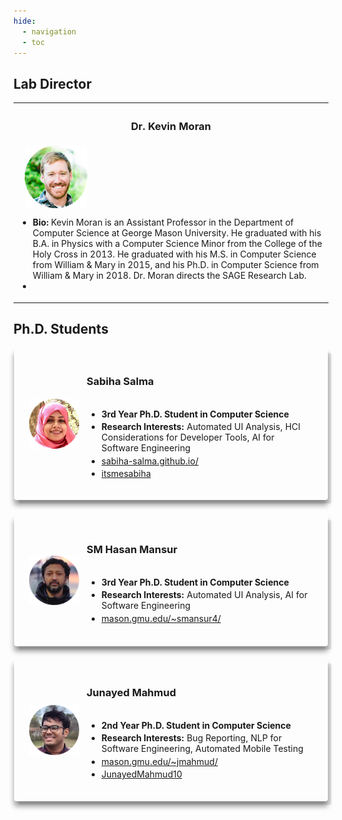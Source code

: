 ```yaml
---
hide:
  - navigation 
  - toc        
---
```


<script src="//code.iconify.design/1/1.0.6/iconify.min.js"></script>

<style>

  .responsive-grid {
    display: grid;
    width: 100%;
    grid-template-columns: repeat(1, 1fr);
    gap: 2rem;
  }

  @media screen and (min-width: 64rem) {
    .responsive-grid {
      grid-template-columns: repeat(3, 1fr);
    }
  }

  .card-wrapper {
    text-decoration: none;
    transition: none;
    background: none;
    padding: 0;
  }

  .card {
    position: relative;
    padding: 1.5rem;
    display: flex;
    flex-direction: row;
    -moz-box-align: center;
    align-items: center;
    height: 90%;
    -moz-box-pack: start;
    justify-content: flex-start;
    box-shadow: rgba(0, 0, 0, 0.1) 0.4rem 0.4rem 0px -0.0625rem, rgba(0, 0, 0, 0.40) 0px 0.50rem 0.5rem 0px;
    transition: all 0.6s cubic-bezier(0.165, 0.84, 0.44, 1) 0s;
  }

  .card:hover {
    box-shadow: rgba(0, 0, 0, 0.4) 0.40rem 0.40rem 0px -0.0625rem, rgba(0, 0, 0, 0.60) 0px 0.50rem 0.5rem 0px;
  }

  @media screen and (min-width: 75rem) {
    .card {
      padding: 2rem 2.5rem;
      margin: 0px 1px;
      border-radius: 4px;
    }
  }

  @media screen and (min-width: 36rem) {
    .card {
      padding: 1rem 1.5rem;
      margin: 0px 1px;
      border-radius: 4px;

    }
  }

  .card .logo {
    margin-right: 0.75rem;
    width: 80px;
    height: 80px;
  }

  .card .card-content {
    display: flex;
    flex: 1 1 0%;
    flex-direction: column;
    width: 100%;
  }

  .cardback{
  background-color: #ADAEB3;
  }

  #container-background {
        top: 0px;
        left: 0px;
        background-color: #ADAEB3; /* Use background-image or whatever suits you here */
        width: 100%; /* Your width */
        height: 70px; /* Your height */
    }​ 

  .card .card-content h3 {
    margin: 0;
  }
  
   .card .card-content h5 {
    margin: 0;
  }

  .card .card-content li {
    margin-top: 0.25em;
    margin-bottom: 0;
    font-size: 14px;
  }
  
  .li{
  font-size: 15px;
  }

  .card .card-content p {
    margin-top: 0.25em;
    margin-bottom: 0;
  }

  .card .card-content code {
    background: rgba(0, 0, 0, 0.05) none repeat scroll 0% 0%;
    padding: 2px 6px;
    border-radius: 4px;
  }


  .component-wrapper span.em {
    color: rgb(61, 61, 61);
  }

  .component-wrapper a {
    transition: color 125ms;
    padding: 2px 6px;
    margin: 0px 1px;
    border-radius: 4px;
    display: inline;
    cursor: pointer;
  }

  .component-wrapper a:hover {
    color: var(--md-typeset-a-color);
    background: var(--md-accent-fg-color--transparent);
  }
</style>


## Lab Director

<table width="600px">
	<tr>
		<th width="50%"> <h3>Dr. Kevin Moran</h3> </th>
	</tr>
	<tr>
		<td width="600px">
			&nbsp;&nbsp; <img style="vertical-align:middle" src="../images/kevin.png">
			<ul>
				<li><b>Bio:</b> Kevin Moran is an Assistant Professor in the Department of Computer Science at George Mason University.  He graduated with his B.A. in Physics with a Computer Science Minor from the College of the Holy Cross in 2013. He graduated with his M.S. in Computer Science from William & Mary in 2015, and his Ph.D. in Computer Science from William & Mary in 2018. Dr. Moran directs the SAGE Research Lab.</li>
  				<li><a href="https://www.kpmoran.com"><span class="iconify" data-align="bottom" data-width="20" data-height="20" data-icon="bx:bxs-home" data-inline="false"></span></a> <a href="https://twitter.com/kevpmo"><span class="iconify" data-align="bottom" data-width="20" data-height="20" data-icon="logos:twitter" data-inline="false"></span></a> <a href="https://scholar.google.com/citations?user=CllWHUcAAAAJ&hl=en&gmla=AJsN-F78UepV0Z898WH2A0mfcnlI9zEgUSCK0ayjTjMDF7dgPL3vThX8UaBv6rYew576mmMsSow7N_8ZCVXG_vRZ3HHAoiU3Nt8MMFjR7yt78D4zLQK8GjKyO93tYocfbX54VSTN9Kac"><span class="iconify" data-align="bottom" data-width="20" data-height="20" data-icon="simple-icons:googlescholar" data-inline="false"></span></a> <a href="https://gitlab.com/kpmoran"><span class="iconify" data-align="bottom" data-width="20" data-height="20" data-icon="cib:gitlab" data-inline="false"></span></a> <a href="https://github.com/kpmoran"><span class="iconify" data-align="bottom" data-width="20" data-height="20" data-icon="ant-design:github-filled" data-inline="false"></span></a></li>
  			<ul>
		</td>
	</tr>
</table>

## Ph.D. Students

<div class="responsive-grid">
	<div class="card">
		<div class="logo">
			<img src="../images/sabiha.png" alt="Headshot of Dr. Kevin Moran.">
       </div>
<div class="card-content">
       	<h3>Sabiha Salma</h3>
       	<ul>
  				<li><b>3rd Year Ph.D. Student in Computer Science</b></li>
  				<li><b>Research Interests:</b> Automated UI Analysis, HCI Considerations for Developer Tools, AI for Software Engineering</li>
  				<li><span class="iconify" data-align="bottom" data-width="11" data-height="11" data-icon="el:home-alt" data-inline="false"></span> <a href="https://sabiha-salma.github.io/">sabiha-salma.github.io/</a></li>
  				<li><span class="iconify" data-align="bottom" data-width="12" data-height="12" data-icon="logos:twitter" data-inline="false"></span> <a href="https://twitter.com/itsmesabiha">itsmesabiha</a></li>
			</ul>
</div>
</div>
	<div class="card">
		<div class="logo">
			<img src="../images/hasan.png" alt="Headshot of Dr. Kevin Moran.">
       </div>
<div class="card-content">
       	<h3>SM Hasan Mansur</h3>
       	<ul>
       		<li><b>3rd Year Ph.D. Student in Computer Science</b></li>
  				<li><b>Research Interests:</b> Automated UI Analysis, AI for Software Engineering</li>
  				<li><span class="iconify" data-align="bottom" data-width="11" data-height="11" data-icon="el:home-alt" data-inline="false"></span> <a href="http://mason.gmu.edu/~smansur4/">mason.gmu.edu/~smansur4/</a></li>
			</ul>
</div>
</div>
	<div class="card">
		<div class="logo">
			<img src="../images/junayed.png" alt="Headshot of Dr. Kevin Moran.">
       </div>
<div class="card-content">
       	<h3>Junayed Mahmud</h3>
       	<ul>
       		<li><b>2nd Year Ph.D. Student in Computer Science</b></li>
  				<li><b>Research Interests:</b> Bug Reporting, NLP for Software Engineering, Automated Mobile Testing </li>
  				<li><span class="iconify" data-align="bottom" data-width="11" data-height="11" data-icon="el:home-alt" data-inline="false"></span> <a href="http://mason.gmu.edu/~jmahmud/">mason.gmu.edu/~jmahmud/</a></li>
  				<li><span class="iconify" data-align="bottom" data-width="12" data-height="12" data-icon="logos:twitter" data-inline="false"></span> <a href="https://twitter.com/JunayedMahmud10">JunayedMahmud10</a></li>
			</ul>
</div>
</div>
</div>


